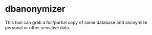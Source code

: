 # dbanonymizer

This tool can grab a full/partial copy of some database and anonymize personal or other sensitive data.
